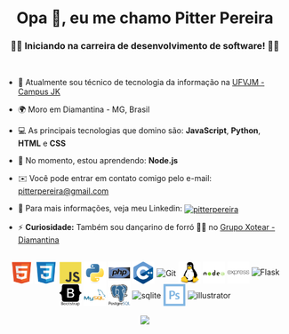 <h1 align="center">Opa 👋, eu me chamo Pitter Pereira</h1>
<h3 align="center">👨‍💻 Iniciando na carreira de desenvolvimento de software! 👨‍💻</h3>

<br>

* 🧠 Atualmente sou técnico de tecnologia da informação na <a href="http://www.ufvjm.edu.br/">UFVJM - Campus JK<a/>
* 🌍 Moro em Diamantina - MG, Brasil
* 💻 As principais tecnologias que domino são: **JavaScript**, **Python**, **HTML** e **CSS**
* 🌱 No momento, estou aprendendo: **Node.js**
* ✉️ Você pode entrar em contato comigo pelo e-mail: [pitterpereira@gmail.com](mailto:pitterpereira@gmail.com)
* 🔗 Para mais informações, veja meu Linkedin: <a href="https://linkedin.com/in/pitterpereira" target="blank"><img align="center" src="https://raw.githubusercontent.com/rahuldkjain/github-profile-readme-generator/master/src/images/icons/Social/linked-in-alt.svg" alt="pitterpereira" height="15" width="25" /></a>

* ⚡ **Curiosidade:** Também sou dançarino de forró 🕺💃 no <a href="https://www.instagram.com/grupoxoteardiamantina/">Grupo Xotear - Diamantina</a>
  
<br>
  
<div align="center" style="display: inline_block">
<img align="center" alt="HTML5" height="40" width="40" src="https://raw.githubusercontent.com/devicons/devicon/master/icons/html5/html5-original.svg">
<img align="center" src="https://raw.githubusercontent.com/devicons/devicon/master/icons/css3/css3-original.svg" alt="CSS3" width="40" height="40"/>
<img align="center" src="https://raw.githubusercontent.com/devicons/devicon/master/icons/javascript/javascript-original.svg" alt="Javascript" width="40" height="40"/>
<img align="center"src="https://raw.githubusercontent.com/devicons/devicon/master/icons/python/python-original.svg" alt="Python" width="40" height="40"/>
<img align="center" src="https://raw.githubusercontent.com/devicons/devicon/master/icons/php/php-original.svg" alt="PHP" width="40" height="40"/>
<img align="center"src="https://raw.githubusercontent.com/devicons/devicon/master/icons/cplusplus/cplusplus-original.svg" alt="C++" width="40" height="40"/>
<img align="center" src="https://www.vectorlogo.zone/logos/git-scm/git-scm-icon.svg" alt="Git" width="40" height="40"/>
<img align="center" src="https://raw.githubusercontent.com/devicons/devicon/master/icons/linux/linux-original.svg" alt="linux" width="40" height="40"/>
<img align="center" src="https://raw.githubusercontent.com/devicons/devicon/master/icons/nodejs/nodejs-original-wordmark.svg" alt="Node.js" width="40" height="40"/> 
<img align="center" src="https://raw.githubusercontent.com/devicons/devicon/master/icons/express/express-original-wordmark.svg" alt="Express" width="40" height="40"/>
<img src="https://www.vectorlogo.zone/logos/pocoo_flask/pocoo_flask-icon.svg" alt="Flask" width="40" height="40"/>
<img align="center" src="https://raw.githubusercontent.com/devicons/devicon/master/icons/bootstrap/bootstrap-plain-wordmark.svg" alt="Bootstrap" width="40" height="40"/>
<img align="center" src="https://raw.githubusercontent.com/devicons/devicon/master/icons/mysql/mysql-original-wordmark.svg" alt="mysql" width="40" height="40"/>
<img align="center" src="https://raw.githubusercontent.com/devicons/devicon/master/icons/postgresql/postgresql-original-wordmark.svg" alt="postgresql" width="40" height="40"/>  
<img align="center" src="https://www.vectorlogo.zone/logos/sqlite/sqlite-icon.svg" alt="sqlite" width="40" height="40"/>
<img align="center" src="https://raw.githubusercontent.com/devicons/devicon/master/icons/photoshop/photoshop-line.svg" alt="photoshop" width="40" height="40"/>
<img align="center" src="https://www.vectorlogo.zone/logos/adobe_illustrator/adobe_illustrator-icon.svg" alt="illustrator" width="40" height="40"/>
</div>
  
<br>
<div align="center">
  <img height="180em" src="https://github-readme-stats.vercel.app/api/top-langs/?username=pitterpereira&layout=compact&langs_count=7&theme=dark"/>
</div>
